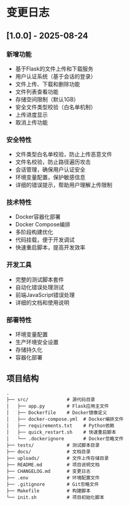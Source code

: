 # 变更日志

## [1.0.0] - 2025-08-24

### 新增功能
- 基于Flask的文件上传和下载服务
- 用户认证系统（基于会话的登录）
- 文件上传、下载和删除功能
- 文件列表查看功能
- 存储空间限制（默认1GB）
- 安全文件类型校验（白名单机制）
- 上传进度显示
- 取消上传功能

### 安全特性
- 文件类型白名单校验，防止上传恶意文件
- 文件名校验，防止路径遍历攻击
- 会话管理，确保用户认证安全
- 环境变量配置，保护敏感信息
- 详细的错误提示，帮助用户理解上传限制

### 技术特性
- Docker容器化部署
- Docker Compose编排
- 多阶段构建优化
- 代码挂载，便于开发调试
- 快速重启脚本，提高开发效率

### 开发工具
- 完整的测试脚本套件
- 自动化错误处理测试
- 前端JavaScript错误处理
- 详细的文档和使用说明

### 部署特性
- 环境变量配置
- 生产环境安全设置
- 存储持久化
- 容器化部署

## 项目结构
```
.
├── src/              # 源代码目录
│   ├── app.py        # Flask应用主文件
│   ├── Dockerfile    # Docker镜像定义
│   ├── docker-compose.yml  # Docker编排文件
│   ├── requirements.txt    # Python依赖
│   ├── quick_restart.sh    # 快速重启脚本
│   └── .dockerignore       # Docker忽略文件
├── tests/            # 测试脚本目录
├── docs/             # 文档目录
├── uploads/          # 文件上传存储目录
├── README.md         # 项目说明文档
├── CHANGELOG.md      # 变更日志
├── .env              # 环境配置文件
├── .gitignore        # Git忽略文件
├── Makefile          # 构建脚本
└── init.sh           # 项目初始化脚本
```